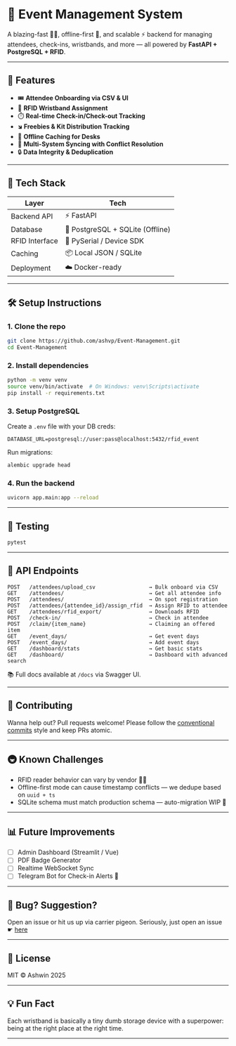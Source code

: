 # 🎪 Event Management System

A blazing-fast 🏃‍♂️, offline-first 📴, and scalable ⚡ backend for managing attendees, check-ins, wristbands, and more — all powered by **FastAPI + PostgreSQL + RFID**.

---

## 🚀 Features

* 🎟️ **Attendee Onboarding via CSV & UI**
* 🚂 **RFID Wristband Assignment**
* ⏱️ **Real-time Check-in/Check-out Tracking**
* 🡾 **Freebies & Kit Distribution Tracking**
* 🔌 **Offline Caching for Desks**
* 🔄 **Multi-System Syncing with Conflict Resolution**
* 🔒 **Data Integrity & Deduplication**

---

## 🧠 Tech Stack

| Layer          | Tech                             |
| -------------- | -------------------------------- |
| Backend API    | ⚡ FastAPI                        |
| Database       | 🐘 PostgreSQL + SQLite (Offline) |
| RFID Interface | 🎯 PySerial / Device SDK         |
| Caching        | 📦 Local JSON / SQLite           |
| Deployment     | ☁️ Docker-ready                  |

---

## 🛠️ Setup Instructions

### 1. Clone the repo

```bash
git clone https://github.com/ashvp/Event-Management.git
cd Event-Management
```

### 2. Install dependencies

```bash
python -m venv venv
source venv/bin/activate  # On Windows: venv\Scripts\activate
pip install -r requirements.txt
```

### 3. Setup PostgreSQL

Create a `.env` file with your DB creds:

```env
DATABASE_URL=postgresql://user:pass@localhost:5432/rfid_event
```

Run migrations:

```bash
alembic upgrade head
```

### 4. Run the backend

```bash
uvicorn app.main:app --reload
```

---

## 🧪 Testing

```bash
pytest
```

---

## 📆 API Endpoints

```http
POST   /attendees/upload_csv                 → Bulk onboard via CSV
GET    /attendees/                           → Get all attendee info
POST   /attendees/                           → On spot registration
POST   /attendees/{attendee_id}/assign_rfid  → Assign RFID to attendee
GET    /attendees/rfid_export/               → Downloads RFID
POST   /check-in/                            → Check in attendee
POST   /claim/{item_name}                    → Claiming an offered item
GET    /event_days/                          → Get event days
POST   /event_days/                          → Add event days
GET    /dashboard/stats                      → Get basic stats
GET    /dashboard/                           → Dashboard with advanced search
```

📚 Full docs available at `/docs` via Swagger UI.

---

## 🤝 Contributing

Wanna help out? Pull requests welcome!
Please follow the [conventional commits](https://www.conventionalcommits.org/) style and keep PRs atomic.

---

## 🚇 Known Challenges

* RFID reader behavior can vary by vendor 🤷‍♂️
* Offline-first mode can cause timestamp conflicts — we dedupe based on `uuid + ts`
* SQLite schema must match production schema — auto-migration WIP 🔧

---

## 📊 Future Improvements

* [ ] Admin Dashboard (Streamlit / Vue)
* [ ] PDF Badge Generator
* [ ] Realtime WebSocket Sync
* [ ] Telegram Bot for Check-in Alerts 📲

---

## 🐛 Bug? Suggestion?

Open an issue or hit us up via carrier pigeon.
Seriously, just open an issue ☛ [here](https://github.com/your-org/rfid-event-backend/issues)

---

## 📜 License

MIT © Ashwin 2025

---

## 💡 Fun Fact

Each wristband is basically a tiny dumb storage device with a superpower: being at the right place at the right time.

---
